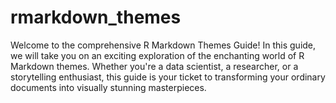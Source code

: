 # rmarkdown_themes
Welcome to the comprehensive R Markdown Themes Guide! In this guide, we will take you on an exciting exploration of the enchanting world of R Markdown themes. Whether you're a data scientist, a researcher, or a storytelling enthusiast, this guide is your ticket to transforming your ordinary documents into visually stunning masterpieces.
